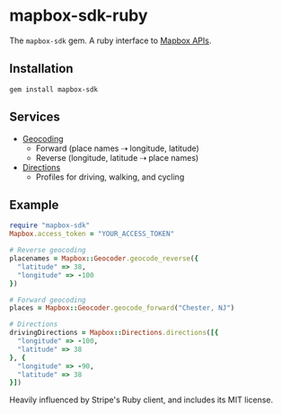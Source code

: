 # mapbox-sdk-ruby

The `mapbox-sdk` gem. A ruby interface to [Mapbox APIs](https://www.mapbox.com/developers/api/).

## Installation

```
gem install mapbox-sdk
```

## Services

* [Geocoding](https://www.mapbox.com/developers/api/geocoding/)
  * Forward (place names ⇢  longitude, latitude)
  * Reverse (longitude, latitude ⇢ place names)
* [Directions](https://www.mapbox.com/developers/api/directions/)
  * Profiles for driving, walking, and cycling

## Example

```rb
require "mapbox-sdk"
Mapbox.access_token = "YOUR_ACCESS_TOKEN"

# Reverse geocoding
placenames = Mapbox::Geocoder.geocode_reverse({
  "latitude" => 38,
  "longitude" => -100
})

# Forward geocoding
places = Mapbox::Geocoder.geocode_forward("Chester, NJ")

# Directions
drivingDirections = Mapbox::Directions.directions([{
  "longitude" => -100,
  "latitude" => 38
}, {
  "longitude" => -90,
  "latitude" => 38
}])
```

Heavily influenced by Stripe's Ruby client, and includes its MIT license.
